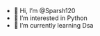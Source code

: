 - 👋 Hi, I’m @Sparsh120
- 👀 I’m interested in Python
- 🌱 I’m currently learning Dsa 

<!---
Sparsh120/Sparsh120 is a ✨ special ✨ repository because its `README.md`.
--->
